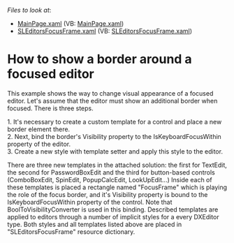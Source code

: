 <!-- default file list -->
*Files to look at*:

* [MainPage.xaml](./CS/SLEditorsTemplating/MainPage.xaml) (VB: [MainPage.xaml](./VB/SLEditorsTemplating/MainPage.xaml))
* [SLEditorsFocusFrame.xaml](./CS/SLEditorsTemplating/Themes/SLEditorsFocusFrame.xaml) (VB: [SLEditorsFocusFrame.xaml](./VB/SLEditorsTemplating/Themes/SLEditorsFocusFrame.xaml))
<!-- default file list end -->
# How to show a border around a focused editor


<p>This example shows the way to change visual appearance of a focused editor.  Let's assume that the editor must show an additional border when focused. There is three steps.</p><p>1. It's necessary to create a custom template for a control and place a new border element there.<br />
2. Next, bind the border's Visibility property to the IsKeyboardFocusWithin property of the editor.<br />
3. Create a new style with template setter and apply this style to the editor.</p><p>There are three new templates in the attached solution: the first for TextEdit, the second for PasswordBoxEdit and the third for button-based controls (ComboBoxEdit, SpinEdit, PopupCalcEdit, LookUpEdit...) Inside each of these templates is placed a rectangle named "FocusFrame" which is playing the role of the focus border, and it's Visibility property is bound to the IsKeyboardFocusWithin property of the control. Note that BoolToVisibilityConverter is used in this binding. Described templates are applied to editors through a number of implicit styles for a every DXEditor type. Both styles and all templates listed above are placed in "SLEditorsFocusFrame" resource dictionary.</p>

<br/>


